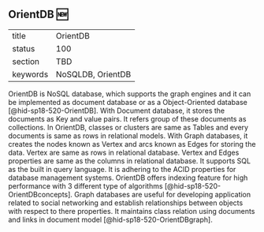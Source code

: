 ﻿## OrientDB :new:


|          |          |
| -------- | -------- |
| title    | OrientDB |
| status   | 100       |
| section  | TBD      |
| keywords | NoSQLDB, OrientDB      |

OrientDB is NoSQL database, which supports the graph engines and it can be 
implemented as document database or as a Object-Oriented database 
[@hid-sp18-520-OrientDB]. With Document database, it stores the documents 
as Key and value pairs. It refers group of these documents as collections. 
In OrientDB, classes or clusters are same as Tables and every documents is 
same as rows in relational models. With Graph databases, it creates the 
nodes known as Vertex and arcs known as Edges for storing the data. Vertex 
are same as rows in relational database. Vertex and Edges properties are 
same as the columns in relational database. It supports SQL as the built in 
query language. It is adhering to the ACID properties for database management 
systems. OrientDB offers indexing feature for high performance with 3 
different type of algorithms [@hid-sp18-520-OrientDBconcepts].
Graph databases are useful for developing application related to social 
networking and establish relationships between objects with respect to there 
properties. It maintains class relation using documents and links in document 
model [@hid-sp18-520-OrientDBgraph].
